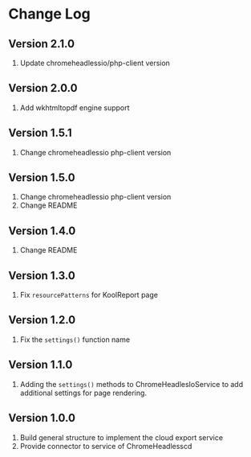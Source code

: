 # Change Log

## Version 2.1.0

1. Update chromeheadlessio/php-client version

## Version 2.0.0

1. Add wkhtmltopdf engine support

## Version 1.5.1

1. Change chromeheadlessio php-client version

## Version 1.5.0

1. Change chromeheadlessio php-client version
2. Change README

## Version 1.4.0

1. Change README

## Version 1.3.0

1. Fix `resourcePatterns` for KoolReport page

## Version 1.2.0

1. Fix the `settings()` function name

## Version 1.1.0

1. Adding the `settings()` methods to ChromeHeadlesIoService to add additional settings for page rendering.

## Version 1.0.0

1. Build general structure to implement the cloud export service
2. Provide connector to service of ChromeHeadlesscd